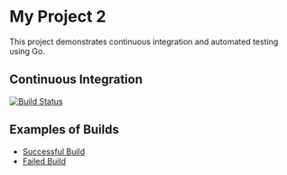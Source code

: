 # My Project 2

This project demonstrates continuous integration and automated testing using Go.

## Continuous Integration

[![Build Status](https://github.com/Dasha-MyOleg/my-project2/actions/workflows/build.yml/badge.svg)](https://github.com/Dasha-MyOleg/my-project2/actions)

## Examples of Builds

- [Successful Build](https://github.com/Dasha-MyOleg/my-project2/actions/runs/<успішна-збірка>)
- [Failed Build](https://github.com/Dasha-MyOleg/my-project2/actions/runs/9685557647)
